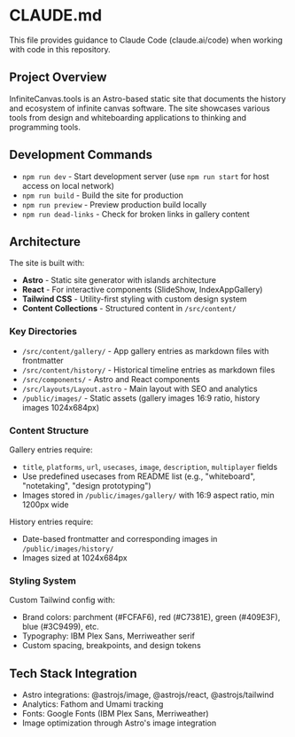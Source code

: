 # CLAUDE.md

This file provides guidance to Claude Code (claude.ai/code) when working with code in this repository.

## Project Overview

InfiniteCanvas.tools is an Astro-based static site that documents the history and ecosystem of infinite canvas software. The site showcases various tools from design and whiteboarding applications to thinking and programming tools.

## Development Commands

- `npm run dev` - Start development server (use `npm run start` for host access on local network)
- `npm run build` - Build the site for production
- `npm run preview` - Preview production build locally
- `npm run dead-links` - Check for broken links in gallery content

## Architecture

The site is built with:
- **Astro** - Static site generator with islands architecture
- **React** - For interactive components (SlideShow, IndexAppGallery)
- **Tailwind CSS** - Utility-first styling with custom design system
- **Content Collections** - Structured content in `/src/content/`

### Key Directories

- `/src/content/gallery/` - App gallery entries as markdown files with frontmatter
- `/src/content/history/` - Historical timeline entries as markdown files
- `/src/components/` - Astro and React components
- `/src/layouts/Layout.astro` - Main layout with SEO and analytics
- `/public/images/` - Static assets (gallery images 16:9 ratio, history images 1024x684px)

### Content Structure

Gallery entries require:
- `title`, `platforms`, `url`, `usecases`, `image`, `description`, `multiplayer` fields
- Use predefined usecases from README list (e.g., "whiteboard", "notetaking", "design prototyping")
- Images stored in `/public/images/gallery/` with 16:9 aspect ratio, min 1200px wide

History entries require:
- Date-based frontmatter and corresponding images in `/public/images/history/`
- Images sized at 1024x684px

### Styling System

Custom Tailwind config with:
- Brand colors: parchment (#FCFAF6), red (#C7381E), green (#409E3F), blue (#3C9499), etc.
- Typography: IBM Plex Sans, Merriweather serif
- Custom spacing, breakpoints, and design tokens

## Tech Stack Integration

- Astro integrations: @astrojs/image, @astrojs/react, @astrojs/tailwind
- Analytics: Fathom and Umami tracking
- Fonts: Google Fonts (IBM Plex Sans, Merriweather)
- Image optimization through Astro's image integration